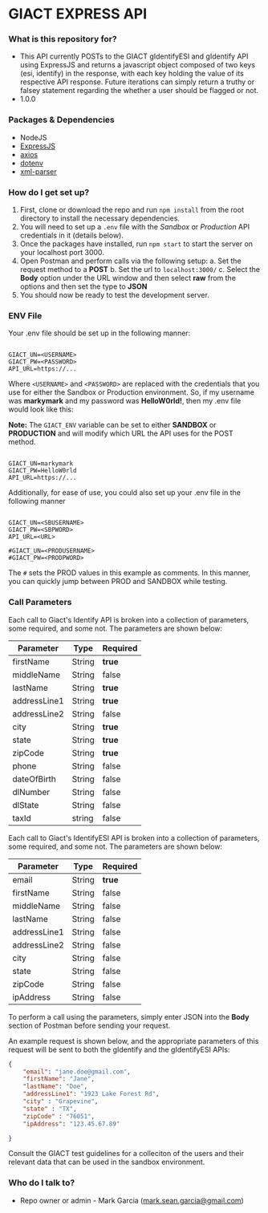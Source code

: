 # GIACT EXPRESS API

### What is this repository for?

- This API currently POSTs to the GIACT gIdentifyESI and gIdentify API using ExpressJS and returns a javascript object composed of two keys (esi, identify) in the response, with each key holding the value of its respective API response. Future iterations can simply return a truthy or falsey statement regarding the whether a user should be flagged or not.
- 1.0.0

### Packages & Dependencies

- NodeJS
- [ExpressJS](https://www.npmjs.com/package/express)
- [axios](https://www.npmjs.com/package/axios)
- [dotenv](https://www.npmjs.com/package/dotenv)
- [xml-parser](https://www.npmjs.com/package/xml-parser)

### How do I get set up?

1. First, clone or download the repo and run `npm install` from the root directory to install the necessary dependencies.
2. You will need to set up a `.env` file with the _Sandbox_ or _Production_ API credentials in it (details below).
3. Once the packages have installed, run `npm start` to start the server on your localhost port 3000.
4. Open Postman and perform calls via the following setup:
   a. Set the request method to a **POST**
   b. Set the url to `localhost:3000/`
   c. Select the **Body** option under the URL window and then select **raw** from the options and then set the type to **JSON**
5. You should now be ready to test the development server.

### ENV File

Your .env file should be set up in the following manner:
```

GIACT_UN=<USERNAME>
GIACT_PW=<PASSWORD>
API_URL=https://...

```


Where `<USERNAME>` and `<PASSWORD>` are replaced with the credentials that you use for either the Sandbox or Production environment. So, if my username was **markymark** and my password was **HelloW0rld!**, then my .env file would look like this:

**Note:** The `GIACT_ENV` variable can be set to either **SANDBOX** or **PRODUCTION** and will modify which URL the API uses for the POST method.

```

GIACT_UN=markymark
GIACT_PW=HelloW0rld
API_URL=https://...

```

Additionally, for ease of use, you could also set up your .env file in the following manner
```

GIACT_UN=<SBUSERNAME>
GIACT_PW=<SBPWORD>
API_URL=<URL>

#GIACT_UN=<PRODUSERNAME>
#GIACT_PW=<PRODPWORD>

```
The `#` sets the PROD values in this example as comments. In this manner, you can quickly jump between PROD and SANDBOX while testing.
### Call Parameters

Each call to Giact's Identify API is broken into a collection of parameters, some required, and some not. The parameters are shown below:

| Parameter    | Type   | Required |
| ------------ | ------ | -------- |
| firstName    | String | **true** |
| middleName   | String | false    |
| lastName     | String | **true** |
| addressLine1 | String | **true** |
| addressLine2 | String | false    |
| city         | String | **true** |
| state        | String | **true** |
| zipCode      | String | **true** |
| phone        | String | false    |
| dateOfBirth  | String | false    |
| dlNumber     | String | false    |
| dlState      | String | false    |
| taxId        | string | false    |

Each call to Giact's IdentifyESI API is broken into a collection of parameters, some required, and some not. The parameters are shown below:

| Parameter    | Type   | Required |
| ------------ | ------ | -------- |
| email        | String | **true** |
| firstName    | String | false    |
| middleName   | String | false    |
| lastName     | String | false    |
| addressLine1 | String | false    |
| addressLine2 | String | false    |
| city         | String | false    |
| state        | String | false    |
| zipCode      | String | false    |
| ipAddress    | String | false    |

To perform a call using the parameters, simply enter JSON into the **Body** section of Postman before sending your request.

An example request is shown below, and the appropriate parameters of this request will be sent to both the gIdentify and the gIdentifyESI APIs:

```JSON
{
    "email": "jane.doe@gmail.com",
    "firstName": "Jane",
    "lastName": "Doe",
    "addressLine1": "1923 Lake Forest Rd",
    "city" : "Grapevine",
    "state" : "TX",
    "zipCode" : "76051",
    "ipAddress": "123.45.67.89"

}
```

Consult the GIACT test guidelines for a colleciton of the users and their relevant data that can be used in the sandbox environment.

### Who do I talk to?

- Repo owner or admin - Mark Garcia (mark.sean.garcia@gmail.com)
